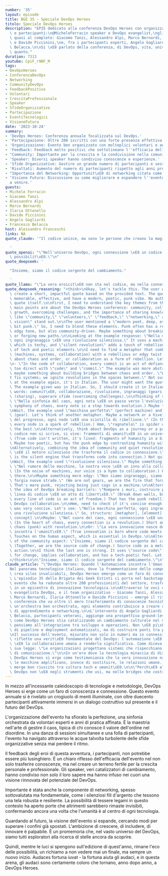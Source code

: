 ```yaml
---
number: '35'
layout: episode
title: BGE 35 - Speciale DevOps Heroes
titolo: Speciale DevOps Heroes
description: "EP35 dedicato alla conferenza DevOps Heroes con organizzatori, speaker\
  \ e partecipanti:\n@MicheleFerracin speaker e DevOps evangelist,\ngli organizzatori\
  \ quasi al completo: Giacomo Tanzi, Alessandro Alpi, Marco Bernardi, Ilaria Ottonello\
  \ e Davide Piccinini,\ne, fra i partecipanti esperti, Angelo Gagliardi e Francesco\
  \ Belacca.\n\nSi \xE8 parlato della conferenza, di DevOps, vita, universo e tutto\
  \ quanto."
duration: 7313
youtube: CpiF_r9BF_M
tags:
- DevOpsHeroes
- ConferenzaDevOps
- Networking
- CommunityDevOps
- FeedbackPositivo
- Volontari
- CrescitaProfessionale
- Speaker
- SfideOrganizzative
- Partecipazione
- EventiTecnologici
- VisioneFutura
date: '2023-10-24'
summary:
- 'DevOps Heroes: Conferenza annuale focalizzata sul DevOps.'
- 'Partecipazione: Oltre 200 iscritti con una forte presenza effettiva.'
- 'Organizzazione: Evento ben organizzato con molteplici volontari e anni di esperienza.'
- 'Feedback: Feedback molto positivi che sottolineano l''efficacia dell''evento.'
- "Community: Importante per la crescita e la condivisione nella comunit\xE0 DevOps."
- 'Speaker: Diversi speaker hanno condiviso conoscenze e esperienze.'
- 'Sfide Organizzative: Gestire un grande numero di partecipanti e sessioni simultanee.'
- 'Risultati: Aumento del numero di partecipanti rispetto agli anni precedenti.'
- "Importanza del Networking: Opportunit\xE0 di networking citata come cruciale."
- 'Visione Futura: Discussione su come migliorare e espandere l''evento negli anni
  a venire.'
guests:
- Michele Ferracin
- Giacomo Tanzi
- Alessandro Alpi
- Marco Bernardi
- Ilaria Ottonello
- Davide Piccinini
- Angelo Gagliardi
- Francesco Belacca
host: Alessandro Franceschi
links: NA
quote_claude: '"Il codice unisce, ma sono le persone che creano la magia."

  '
quote_openai: "\"Nell'universo DevOps, ogni connessione \xE8 un codice sorgente di\
  \ possibilit\xE0.\"\n"
quote_deepseek: '

  "Insieme, siamo il codice sorgente del cambiamento."

  '
quote_llama: "\"La vera eroicit\xE0 non sta nel codice, ma nella connessione.\""
quote_deepseek_reasoning: "<think>\nOkay, let's tackle this. The user wants me to\
  \ create a short, impactful quote based on the provided text. The quote should be\
  \ memorable, effective, and have a modern, poetic, punk vibe. No author, just the\
  \ quote itself.\n\nFirst, I need to understand the key themes from the text. The\
  \ main points are about the DevOps Heroes conference: community, collaboration,\
  \ growth, overcoming challenges, and the importance of sharing knowledge. Words\
  \ like \"community,\" \"volunteers,\" \"feedback,\" \"networking,\" and \"future\
  \ vision\" stand out.\n\nThe user mentioned a \"modern poet, deep, essential, a\
  \ bit punk.\" So, I need to blend these elements. Punk often has a rebellious or\
  \ edgy tone, but also community-driven. Maybe something about breaking down barriers\
  \ or forging new paths.\n\nLooking at the example response: \"Nella macchina perfetta,\
  \ ogni ingranaggio \xE8 una rivoluzione silenziosa.\" It uses a machine metaphor,\
  \ which is techy, and \"silent revolution\" adds a touch of rebellion. Good balance\
  \ of tech and poetic elements.\n\nI need to find a metaphor that combines DevOps\
  \ (machines, systems, collaboration) with a rebellious or edgy twist. Maybe something\
  \ about chaos and order, or collaboration as a form of rebellion. Let's brainstorm:\n\
  \n- \"In the code of collaboration, every commit is an act of defiance.\" Hmm, maybe\
  \ too direct with \"code\" and \"commit.\" The example was more abstract.\n\nOr\
  \ maybe something about building bridges between chaos and order. \"We don\u2019\
  t fix systems; we ignite revolutions in the spaces between.\" Not sure.\n\nLooking\
  \ at the example again, it's in Italian. The user might want the quote in Italian.\
  \ The example given was in Italian. So, I should create it in Italian.\n\nKey Italian\
  \ words: comunit\xE0, collaborazione, rivoluzione, ingranaggi (gears), condivisione\
  \ (sharing), superare sfide (overcoming challenges).\n\nThinking of something like:\
  \ \"Nella sinfonia del caos, ogni nota \xE8 un passo verso l'evoluzione.\" (In the\
  \ symphony of chaos, every note is a step towards evolution.) Maybe that's too abstract.\n\
  \nWait, the example used \"macchina perfetta\" (perfect machine) and \"ingranaggio\"\
  \ (gear). Let's think of another metaphor. Maybe a network or a hive? \"Nella ragnatela\
  \ del progresso, ogni nodo \xE8 una scintilla di ribellione.\" (In the web of progress,\
  \ every node is a spark of rebellion.) Hmm, \"ragnatela\" is spider web, maybe not\
  \ the best.\n\nAlternatively, think about DevOps as a journey or a path. \"Il vero\
  \ codice non si scrive, si vive: frammenti di umanit\xE0 in un universo binario.\"\
  \ (True code isn't written, it's lived: fragments of humanity in a binary universe.)\
  \ Maybe too poetic, but has the punk edge by contrasting humanity with binary.\n\
  \nAlternatively, combining the idea of community and quiet revolution: \"La comunit\xE0\
  \ \xE8 il motore silenzioso che trasforma il codice in connessione.\" (The community\
  \ is the silent engine that transforms code into connection.) Not quite punk enough.\n\
  \nWait, the example used \"rivoluzione silenziosa.\" Maybe something about noise?\
  \ \"Nel rumore delle macchine, la nostra voce \xE8 un inno alla collaborazione.\"\
  \ (In the noise of machines, our voice is a hymn to collaboration.) Hmm, not quite\
  \ there.\n\nMaybe something more edgy: \"Non siamo ingranaggi, siamo il fuoco che\
  \ forgia nuove strade.\" (We are not gears, we are the fire that forges new paths.)\
  \ That's more punk, rejecting being just cogs in a machine.\n\nAlternatively, combining\
  \ the idea of DevOps breaking barriers: \"Rompere i muri, costruire ponti: ogni\
  \ linea di codice \xE8 un atto di libert\xE0.\" (Break down walls, build bridges:\
  \ every line of code is an act of freedom.) That has the punk rebellion and the\
  \ DevOps collaboration.\n\nHmm, need to check if it's concise enough. The example\
  \ was very concise. Let's see: \"Nella macchina perfetta, ogni ingranaggio \xE8\
  \ una rivoluzione silenziosa.\" So, structure: [metaphor], [element] is a [poetic\
  \ concept].\n\nMaybe: \"Nel cuore del caos, ogni connessione \xE8 una rivoluzione.\"\
  \ (In the heart of chaos, every connection is a revolution.) Short and punchy, combines\
  \ chaos (punk) with revolution.\n\nOr: \"La vera innovazione nasce dove il codice\
  \ incontra l'umanit\xE0.\" (True innovation is born where code meets humanity.)\
  \ Touches on the human aspect, which is essential in DevOps.\n\nAlternatively, thinking\
  \ of the community aspect: \"Insieme, siamo il codice sorgente del cambiamento.\"\
  \ (Together, we are the source code of change.) Source code as a metaphor for collective\
  \ action.\n\nI think the last one is strong. It uses \"source code\" as a metaphor\
  \ for change, implies collaboration, and has a tech-poetic feel. Let's go with that.\n\
  </think>\n\n\"Insieme, siamo il codice sorgente del cambiamento.\"\n"
claude_article: "\"DevOps Heroes: Quando l'Automazione incontra l'Umanit\xE0\"\n\n\
  Nel panorama tecnologico italiano, dove la frammentazione delle competenze spesso\
  \ crea silos invalicabili, DevOps Heroes emerge come un faro di convergenza tecno-culturale.\
  \ L'episodio 35 della Brigata dei Geek Estinti ci porta nel backstage di questo\
  \ evento che ha radunato oltre 200 professionisti del settore, trasformando Parma\
  \ in un epicentro di innovazione tecnologica.\n\nAttraverso le voci di Michele Ferracin,\
  \ evangelista DevOps, e il team organizzativo - Giacomo Tanzi, Alessandro Alpi,\
  \ Marco Bernardi, Ilaria Ottonello e Davide Piccinini - emerge il ritratto di una\
  \ conferenza che va oltre il mero trasferimento di conoscenze tecniche. Come in\
  \ un'orchestra ben orchestrata, ogni elemento contribuisce a creare una sinfonia\
  \ di apprendimento e networking.\n\nL'intervento di Angelo Gagliardi e Francesco\
  \ Belacca, partecipanti veterani, aggiunge una prospettiva ground-level che rivela\
  \ come DevOps Heroes stia catalizzando un cambiamento culturale nel modo in cui\
  \ pensiamo all'integrazione tra sviluppo e operazioni. Non \xE8 pi\xF9 solo questione\
  \ di pipeline e deployment automatizzati, ma di costruire ponti tra persone e tecnologie.\n\
  \nIl successo dell'evento, misurato non solo in numeri ma in connessioni umane create,\
  \ riflette una verit\xE0 fondamentale del DevOps: l'automazione \xE8 potente, ma\
  \ \xE8 la collaborazione umana a renderla significativa. Come diceva Conway nella\
  \ sua legge: \"Le organizzazioni progettano sistemi che rispecchiano le loro strutture\
  \ di comunicazione.\"\n\nIn un'era dove la tecnologia minaccia di disconnetterci,\
  \ DevOps Heroes si erge come testimonianza che la vera innovazione nasce quando\
  \ le macchine amplificano, invece di sostituire, le relazioni umane. Come un git\
  \ merge ben riuscito tra cultura tech e umanit\xE0.\n\n\"Perch\xE9 alla fine, il\
  \ DevOps non \xE8 negli strumenti che usi, ma nelle bridges che costruisci.\"\n"
---
```

In mezzo all'incessante caleidoscopio di tecnologie e metodologie, DevOps Heroes si erge come un faro di conoscenza e connessione. Questo evento annuale si è rivelato un crogiuolo di menti illuminate, con oltre duecento partecipanti attivamente immersi in un dialogo costruttivo sul presente e il futuro del DevOps.

L'organizzazione dell'evento ha sfiorato la perfezione, una sinfonia orchestrata da volontari esperti e anni di pratica affinata. È la maestria nell'arte di gestire il caos, tipica di chi conosce il valore dell'ordine nel disordine. In una danza di sessioni simultanee e una folla di partecipanti, l'evento ha navigato attraverso le acque talvolta turbolente delle sfide organizzative senza mai perdere il ritmo.

Il feedback degli eroi di questa avventura, i partecipanti, non potrebbe essere più lusinghiero. È un chiaro riflesso dell'efficacia dell'evento nel non solo trasferire conoscenze, ma nel creare un terreno fertile per la crescita personale e professionale. Gli speaker, veri catalizzatori di cambiamento, hanno condiviso non solo il loro sapere ma hanno infuso nei cuori una visione rinnovata del potenziale del DevOps.

Importante è stata anche la componente di networking, spesso sottovalutata ma fondamentale, come i silenziosi fili d'argento che tessono una tela robusta e resiliente. La possibilità di tessere legami in questo contesto ha aperto porte che altrimenti sarebbero rimaste invisibili, confermando ancora una volta che l'umanità è al centro di ogni tecnologia.

Guardando al futuro, la visione dell'evento si espande, cercando modi per superare i confini già spostati. L'ambizione di crescere, di includere, di innovare è palpabile. È un promemoria che, nel vasto universo del DevOps, siamo tutti esploratori alla ricerca di stelle ancora da scoprire.

Quindi, mentre le luci si spengono sull'edizione di quest'anno, rimane l'eco delle possibilità, un richiamo a non vedere mai un finale, ma sempre un nuovo inizio. Audaces fortuna iuvat - la fortuna aiuta gli audaci, e in questa arena, gli audaci sono certamente coloro che tornano, anno dopo anno, a DevOps Heroes.